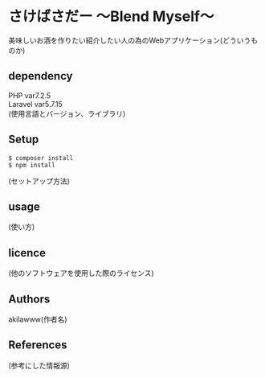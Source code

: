 # さけばさだー 〜Blend Myself〜
美味しいお酒を作りたい紹介したい人の為のWebアプリケーション(どういうものか)

## dependency
PHP       var7.2.5  
Laravel   var5.7.15  
(使用言語とバージョン、ライブラリ)

## Setup
```
$ composer install
$ npm install
```
(セットアップ方法)

## usage
(使い方)

## licence
(他のソフトウェアを使用した際のライセンス)

## Authors
akilawww(作者名)

## References
(参考にした情報源)
